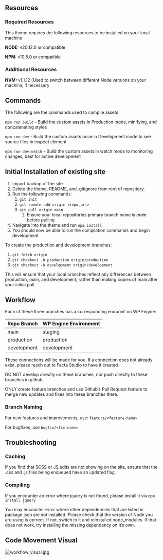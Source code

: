 ## Resources

### Required Resources

This theme requires the following resources to be installed on your local machine

**NODE:** v20.12.0 or compatible

**NPM:** v10.5.0 or compatible

### Additional Resources

**NVM:** v1.1.12 (Used to switch between different Node versions on your machine, if necessary

## Commands

The following are the commands used to compile assets:

`npm run build` - Build the custom assets in Production mode, minifying, and concatenating styles

`npm run dev` - Build the custom assets once in Development mode to see source files in inspect element

`npm run dev:watch` - Build the custom assets in watch mode to monitoring changes, best for active development

## Initial Installation of existing site

1. Import backup of the site
2. Delete the theme, README, and .gitignore from root of repository.
3. Run the following commands:
    1. `git init`
    2. `git remote add origin <repo_url>`
    3. `git pull origin main`
        1. Ensure your local repositories primary branch name is *main* before pulling
4. Navigate into the theme and run `npm install`
5. You should now be able to run the compilation commands and begin development

To create the production and development branches:

1. `git fetch origin`
2. `git checkout -b production origin/production`
3. `git checkout -b development origin/development`

This will ensure that your local branches reflect any differences between production, main, and development, rather than making copies of main after your initial pull.

## Workflow

Each of these three branches has a corresponding endpoint on WP Engine:

| Repo Branch | WP Engine Environment |
| --- | --- |
| main | staging |
| production | production |
| development | development |

These connections will be made for you. If a connection does not already exist, please reach out to Facta Studio to have it created

DO NOT develop directly on these branches, nor push directly to these branches in github.

ONLY create feature branches and use Github’s Pull Request feature to merge new updates and fixes into these branches there. 

### Branch Naming

For new features and improvements, use: `feature/<feature-name>`

For bugfixes, use `bugfix/<fix-name>`

## Troubleshooting

### Caching

If you find that SCSS or JS edits are not showing on the site, ensure that the .css and .js files being enqueued have an updated flag.

### Compiling

If you encounter an error where jquery is not found, please install it via `npm install jquery`

You may encounter error where other dependencies that are listed in package.json are not installed. Please check that the version of Node you are using is correct. If not, switch to it and reinstalled node_modules. If that does not work, try installing the missing dependency on it’s own.

## Code Movement Visual

![workflow_visual.jpg](https://prod-files-secure.s3.us-west-2.amazonaws.com/9f0f7e6d-608a-4484-8299-4d21e1c61418/545d9c62-6e76-4f3b-8ff1-982334d3bce7/workflow_visual.jpg)